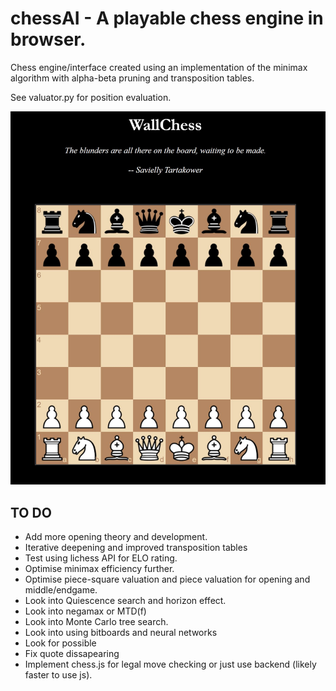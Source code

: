 # chessAI - A playable chess engine in browser.

Chess engine/interface created using an implementation of the minimax algorithm with alpha-beta pruning and transposition tables.

See valuator.py for position evaluation.



![screenshot](chess_cap_new.jpg)


TO DO
-----
* Add more opening theory and development.
* Iterative deepening and improved transposition tables
* Test using lichess API for ELO rating.
* Optimise minimax efficiency further.
* Optimise piece-square valuation and piece valuation for opening and middle/endgame.
* Look into Quiescence search and horizon effect.
* Look into negamax or MTD(f)
* Look into Monte Carlo tree search.
* Look into using bitboards and neural networks
* Look for possible
* Fix quote dissapearing
* Implement chess.js for legal move checking or just use backend (likely faster to use js).



 



